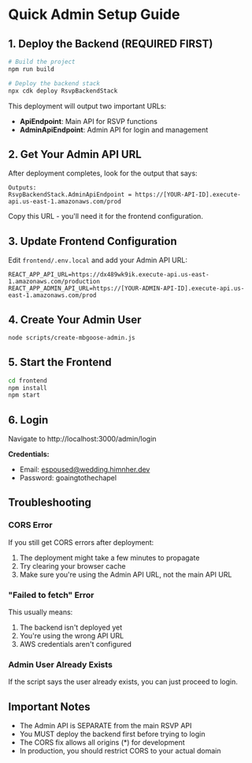 # Quick Admin Setup Guide

## 1. Deploy the Backend (REQUIRED FIRST)

```bash
# Build the project
npm run build

# Deploy the backend stack
npx cdk deploy RsvpBackendStack
```

This deployment will output two important URLs:
- **ApiEndpoint**: Main API for RSVP functions
- **AdminApiEndpoint**: Admin API for login and management

## 2. Get Your Admin API URL

After deployment completes, look for the output that says:
```
Outputs:
RsvpBackendStack.AdminApiEndpoint = https://[YOUR-API-ID].execute-api.us-east-1.amazonaws.com/prod
```

Copy this URL - you'll need it for the frontend configuration.

## 3. Update Frontend Configuration

Edit `frontend/.env.local` and add your Admin API URL:

```env
REACT_APP_API_URL=https://dx489wk9ik.execute-api.us-east-1.amazonaws.com/production
REACT_APP_ADMIN_API_URL=https://[YOUR-ADMIN-API-ID].execute-api.us-east-1.amazonaws.com/prod
```

## 4. Create Your Admin User

```bash
node scripts/create-mbgoose-admin.js
```

## 5. Start the Frontend

```bash
cd frontend
npm install
npm start
```

## 6. Login

Navigate to http://localhost:3000/admin/login

**Credentials:**
- Email: espoused@wedding.himnher.dev
- Password: goaingtothechapel

## Troubleshooting

### CORS Error
If you still get CORS errors after deployment:
1. The deployment might take a few minutes to propagate
2. Try clearing your browser cache
3. Make sure you're using the Admin API URL, not the main API URL

### "Failed to fetch" Error
This usually means:
1. The backend isn't deployed yet
2. You're using the wrong API URL
3. AWS credentials aren't configured

### Admin User Already Exists
If the script says the user already exists, you can just proceed to login.

## Important Notes

- The Admin API is SEPARATE from the main RSVP API
- You MUST deploy the backend first before trying to login
- The CORS fix allows all origins (*) for development
- In production, you should restrict CORS to your actual domain
